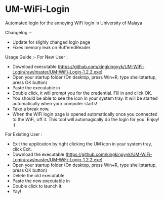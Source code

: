 # UM-WiFi-Login

Automated login for the annoying WiFi login in University of Malaya

Changelog :-
- Update for slighly changed login page
- Fixes memory leak on BufferedReader

Usage Guide :-
For New User :
- Download executable (https://github.com/kingkingyyk/UM-WiFi-Login/raw/master/UM-WiFi-Login-1.2.2.exe)
- Open your startup folder (On desktop, press Win+R, type shell:startup, press OK button)
- Paste the executable in
- Double click, it will prompt you for the credential. Fill in and click OK.
- You should be able to see the icon in your system tray. It will be started automatically when your computer starts!
- Take a break now.
- When the WiFi login page is opened automatically once you connected to the WiFi, off it. This tool will automagically do the login for you. Enjoy! :)

For Existing User :
- Exit the application by right clicking the UM icon in your system tray, click Exit.
- Download the executable (https://github.com/kingkingyyk/UM-WiFi-Login/raw/master/UM-WiFi-Login-1.2.2.exe)
- Open your startup folder (On desktop, press Win+R, type shell:startup, press OK button)
- Delete the old executable
- Paste the new executable in
- Double click to launch it.
- Yay!